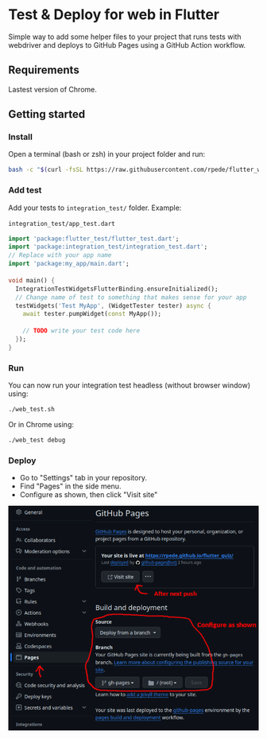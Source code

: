 # Test & Deploy for web in Flutter

Simple way to add some helper files to your project that runs tests with
webdriver and deploys to GitHub Pages using a GitHub Action workflow.

## Requirements

Lastest version of Chrome.

## Getting started

### Install

Open a terminal (bash or zsh) in your project folder and run:

```sh
bash -c "$(curl -fsSL https://raw.githubusercontent.com/rpede/flutter_web_test_deploy/main/setup.sh)"
```

### Add test

Add your tests to `integration_test/` folder.
Example:

`integration_test/app_test.dart`
```dart
import 'package:flutter_test/flutter_test.dart';
import 'package:integration_test/integration_test.dart';
// Replace with your app name
import 'package:my_app/main.dart';

void main() {
  IntegrationTestWidgetsFlutterBinding.ensureInitialized();
  // Change name of test to something that makes sense for your app
  testWidgets('Test MyApp', (WidgetTester tester) async {
    await tester.pumpWidget(const MyApp());

    // TODO write your test code here
  });
}
```

### Run

You can now run your integration test headless (without browser window) using:

```sh
./web_test.sh
```

Or in Chrome using:

```sh
./web_test debug
```

### Deploy

- Go to "Settings" tab in your repository.
- Find "Pages" in the side menu.
- Configure as shown, then click "Visit site"

![Build and deployment settings](img/deploy.png)